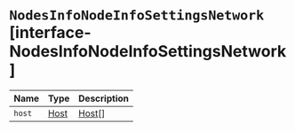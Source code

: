 # `NodesInfoNodeInfoSettingsNetwork` [interface-NodesInfoNodeInfoSettingsNetwork]

| Name | Type | Description |
| - | - | - |
| `host` | [Host](./Host.md) | [Host](./Host.md)[] | &nbsp; |
